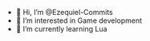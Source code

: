 - 👋 Hi, I’m @Ezequiel-Commits
- 👀 I’m interested in Game development
- 🌱 I’m currently learning Lua
  
<!---
Ezequiel-Commits/Ezequiel-Commits is a ✨ special ✨ repository because its `README.md` (this file) appears on your GitHub profile.
You can click the Preview link to take a look at your changes.
--->
